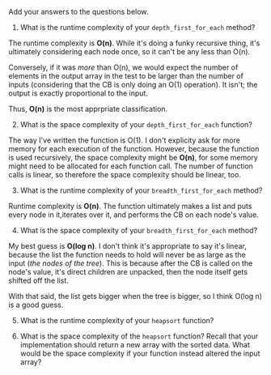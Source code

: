 Add your answers to the questions below.

1. What is the runtime complexity of your `depth_first_for_each` method?

The runtime complexity is **O(n)**. While it's doing a funky recursive thing, it's ultimately considering each node once, so it can't be any less than O(n). 

Conversely, if it was *more* than O(n), we would expect the number of elements in the output array in the test to be larger than the number of inputs (considering that the CB is only doing an O(1) operation). It isn't; the output is exactly proportional to the input. 

Thus, **O(n)** is the most apprpriate classification.

2. What is the space complexity of your `depth_first_for_each` function?

The way I've written the function is O(1). I don't explicity ask for more memory for each execution of the function. However, because the function is used recursively, the space complexity might be **O(n)**, for some memory might need to be allocated for each function call. The number of function calls is linear, so therefore the space complexity should be linear, too.

3. What is the runtime complexity of your `breadth_first_for_each` method?

Runtime complexity is **O(n)**. The function ultimately makes a list and puts every node in it,iterates over it, and performs the CB on each node's value.

4. What is the space complexity of your `breadth_first_for_each` method?

My best guess is **O(log n)**. I don't think it's appropriate to say it's linear, because the list the function needs to hold will never be as large as the input (*the nodes of the tree*). This is because after the CB is called on the node's value, it's direct children are unpacked, then the node itself gets shifted off the list. 

With that said, the list gets bigger when the tree is bigger, so I think O(log n) is a good guess.

5. What is the runtime complexity of your `heapsort` function?



6. What is the space complexity of the `heapsort` function? Recall that your implementation should return a new array with the sorted data. What would be the space complexity if your function instead altered the input array?